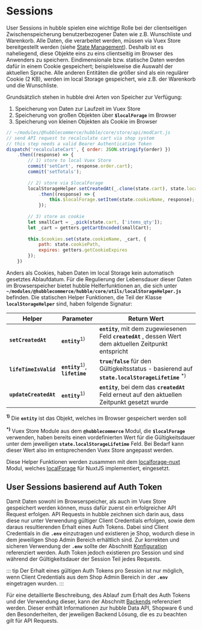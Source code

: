 # Sessions

User Sessions in hubble spielen eine wichtige Rolle bei der clientseitigen Zwischenspeicherung benutzerbezogener Daten wie z.B. Wunschliste und Warenkorb.
Alle Daten, die verarbeitet werden, müssen via Vuex Store bereitgestellt werden (siehe [State Management](./state)).
Deshalb ist es naheliegend, diese Objekte eins zu eins clientseitig im Browser des Anwenders zu speichern.
Eindimensionale bzw. statische Daten werden dafür in einem Cookie gespeichert; beispielsweise die Auswahl der aktuellen Sprache. 
Alle anderen Entitäten die größer sind als ein regulärer Cookie (2 KB), werden im local Storage gespeichert, wie z.B. der Warenkorb und die Wunschliste. 

Grundsätzlich stehen in hubble drei Arten von Speicher zur Verfügung:
1. Speicherung von Daten zur Laufzeit im Vuex Store
2. Speicherung von großen Objekten über __`$localForage`__ im Browser
3. Speicherung von kleinen Objekten als Cookie im Browser

``` js
// ~/modules/@hubblecommerce/hubble/core/store/api/modCart.js
// send API request to recalculate cart via shop system
// this step needs a valid Bearer Authentication Token
dispatch('recalculateCart', { order: JSON.stringify(order) })
    .then((response) => {
        // 1) store to local Vuex Store
        commit('setCart', response.order.cart);
        commit('setTotals');
        
        // 2) store via $localForage
        localStorageHelper.setCreatedAt(_.clone(state.cart), state.localStorageLifetime)
            .then((response) => {
                this.$localForage.setItem(state.cookieName, response);
            });
        
        // 3) store as cookie
        let smallCart = _.pick(state.cart, ['items_qty']);
        let _cart = getters.getCartEncoded(smallCart);
        
        this.$cookies.set(state.cookieName, _cart, {
            path: state.cookiePath,
            expires: getters.getCookieExpires
        });
    })
```

Anders als Cookies, haben Daten im local Storage kein automatisch gesetztes Ablaufdatum. 
Für die Regulierung der Lebensdauer dieser Daten im Browserspeicher bietet hubble Helferfunktionen an,
die sich unter __`~/modules/@hubblecommerce/hubble/core/utils/localStorageHelper.js`__ befinden.
Die statischen Helper Funktionen, die Teil der Klasse __`localStorageHelper`__ sind, haben folgende Signatur:


| Helper | Parameter | Return Wert | 
| --- | --- | --- |
| __`setCreatedAt`__ | __`entity`__<sup>1)</sup> | __`entity`__, mit dem zugewiesenen Feld __`createdAt`__ , dessen Wert dem aktuellen Zeitpunkt entspricht |
| __`lifeTimeIsValid`__ |  __`entity`__<sup>1)</sup>, __`lifetime`__ | __`true`__/__`false`__ für den Gültigkeitsstatus - basierend auf __`state.localStorageLifetime`__ <sup>*)</sup> |
| __`updateCreatedAt`__ |  __`entity`__<sup>1)</sup> | __`entity`__, bei dem das __`createdAt`__ Feld erneut auf den aktuellen Zeitpunkt gesetzt wurde |
__<sup>1)</sup>__ Die __`entity`__ ist das Objekt, welches im Browser gespeichert werden soll

__<sup>*)</sup>__ Vuex Store Module aus dem __`@hubblecommerce`__ Modul, die __`$localForage`__ verwenden, haben bereits einen vordefinierten Wert für
die Gültigkeitsdauer unter dem jeweiligen __`state.localStorageLifetime`__ Feld. Bei Bedarf kann dieser Wert also im entsprechenden Vuex Store angepasst werden.


Diese Helper Funktionen werden zusammen mit dem [localforage-nuxt](https://www.npmjs.com/package/localforage-nuxt) Modul,
welches [localForage](https://github.com/localForage/localForage) für NuxtJS implementiert, eingesetzt.



## User Sessions basierend auf Auth Token
Damit Daten sowohl im Browserspeicher, als auch im Vuex Store gespeichert werden können, muss dafür zuerst ein erfolgreicher
API Request erfolgen. API Requests in hubble zeichnen sich darin aus, dass diese nur unter Verwendung gültiger
Client Credentials erfolgen, sowie dem daraus resultierenden Erhalt eines Auth Tokens.
Dabei sind Client Credentials in die __`.env`__ einzutragen und existieren je Shop,
wodurch diese in dem jeweiligen Shop Admin Bereich erhältlich sind. Zur korrekten und sicheren Verwendung der __`.env`__
sollte der Abschnitt [Konfiguration](../configuration.md) referenziert werden. 
Auth Token jedoch existieren pro Session und sind während der Gültigkeitsdauer der Session Teil jedes Requests. 

::: tip 
Der Erhalt eines gültigen Auth Tokens pro Session ist nur möglich, wenn Client Credentials aus dem Shop Admin Bereich in
der __`.env`__ eingetragen wurden.
:::

Für eine detaillierte Beschreibung, des Ablauf zum Erhalt des Auth Tokens und der Verwendung dieser, kann der 
Abschnitt [Backends](../backends/) referenziert werden. Dieser enthält Informationen zur hubble Data API, Shopware 6 und
den Besonderheiten, der jeweiligen Backend Lösung, die es zu beachten gilt für API Requests.

